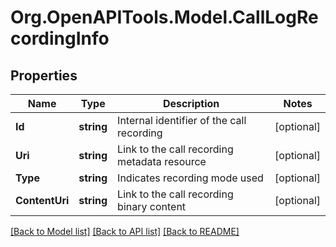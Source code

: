 
# Org.OpenAPITools.Model.CallLogRecordingInfo

## Properties

Name | Type | Description | Notes
------------ | ------------- | ------------- | -------------
**Id** | **string** | Internal identifier of the call recording | [optional] 
**Uri** | **string** | Link to the call recording metadata resource | [optional] 
**Type** | **string** | Indicates recording mode used | [optional] 
**ContentUri** | **string** | Link to the call recording binary content | [optional] 

[[Back to Model list]](../README.md#documentation-for-models)
[[Back to API list]](../README.md#documentation-for-api-endpoints)
[[Back to README]](../README.md)

